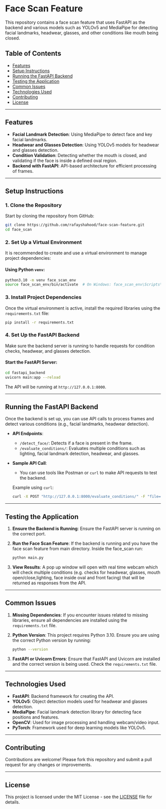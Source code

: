 
# Face Scan Feature

This repository contains a face scan feature that uses FastAPI as the backend and various models such as YOLOv5 and MediaPipe for detecting facial landmarks, headwear, glasses, and other conditions like mouth being closed.

## Table of Contents
- [Features](#features)
- [Setup Instructions](#setup-instructions)
- [Running the FastAPI Backend](#running-the-fastapi-backend)
- [Testing the Application](#testing-the-application)
- [Common Issues](#common-issues)
- [Technologies Used](#technologies-used)
- [Contributing](#contributing)
- [License](#license)

---

## Features
- **Facial Landmark Detection**: Using MediaPipe to detect face and key facial landmarks.
- **Headwear and Glasses Detection**: Using YOLOv5 models for headwear and glasses detection.
- **Condition Validation**: Detecting whether the mouth is closed, and validating if the face is inside a defined oval region.
- **Backend with FastAPI**: API-based architecture for efficient processing of frames.

---

## Setup Instructions

### 1. Clone the Repository
Start by cloning the repository from GitHub:
```bash
git clone https://github.com/rafayshahood/face-scan-feature.git
cd face_scan
```

### 2. Set Up a Virtual Environment
It is recommended to create and use a virtual environment to manage project dependencies:

#### Using Python `venv`:
```bash
python3.10 -m venv face_scan_env
source face_scan_env/bin/activate  # On Windows: face_scan_env\Scripts\activate
```

### 3. Install Project Dependencies
Once the virtual environment is active, install the required libraries using the `requirements.txt` file:
```bash
pip install -r requirements.txt
```

### 4. Set Up the FastAPI Backend
Make sure the backend server is running to handle requests for condition checks, headwear, and glasses detection.

#### Start the FastAPI Server:
```bash
cd fastapi_backend
uvicorn main:app --reload
```
The API will be running at `http://127.0.0.1:8000`.

---

## Running the FastAPI Backend

Once the backend is set up, you can use API calls to process frames and detect various conditions (e.g., facial landmarks, headwear detection).

- **API Endpoints**:
    - `/detect_face/`: Detects if a face is present in the frame.
    - `/evaluate_conditions/`: Evaluates multiple conditions such as lighting, facial landmark detection, headwear, and glasses.
  
- **Sample API Call**:
    - You can use tools like Postman or `curl` to make API requests to test the backend.
  
  Example using `curl`:
    ```bash
    curl -X POST "http://127.0.0.1:8000/evaluate_conditions/" -F "file=@path_to_frame_image.jpg"
    ```

---

## Testing the Application
1. **Ensure the Backend is Running**:
   Ensure the FastAPI server is running on the correct port.
   
2. **Run the Face Scan Feature**:
   If the backend is running and you have the face scan feature from main directory. Inside the face_scan run:
   ```bash
   python main.py
   ```

3. **View Results**:
   A pop up window will open with real time webcam which will check multiple conditions (e.g. checks for headwear, glasses, mouth open/close,lighting, face inside oval and front facing) that will be returned as responses from the API.

---

## Common Issues

1. **Missing Dependencies**:
   If you encounter issues related to missing libraries, ensure all dependencies are installed using the `requirements.txt` file.

2. **Python Version**:
   This project requires Python 3.10. Ensure you are using the correct Python version by running:
   ```bash
   python --version
   ```

3. **FastAPI or Uvicorn Errors**:
   Ensure that FastAPI and Uvicorn are installed and the correct version is being used. Check the `requirements.txt` file.

---

## Technologies Used

- **FastAPI**: Backend framework for creating the API.
- **YOLOv5**: Object detection models used for headwear and glasses detection.
- **MediaPipe**: Facial landmark detection library for detecting face positions and features.
- **OpenCV**: Used for image processing and handling webcam/video input.
- **PyTorch**: Framework used for deep learning models like YOLOv5.

---

## Contributing

Contributions are welcome! Please fork this repository and submit a pull request for any changes or improvements.

---

## License

This project is licensed under the MIT License - see the [LICENSE](LICENSE) file for details.
